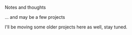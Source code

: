 Notes and thoughts

... and may be a few projects

I'll be moving some older projects here as well, stay tuned.
